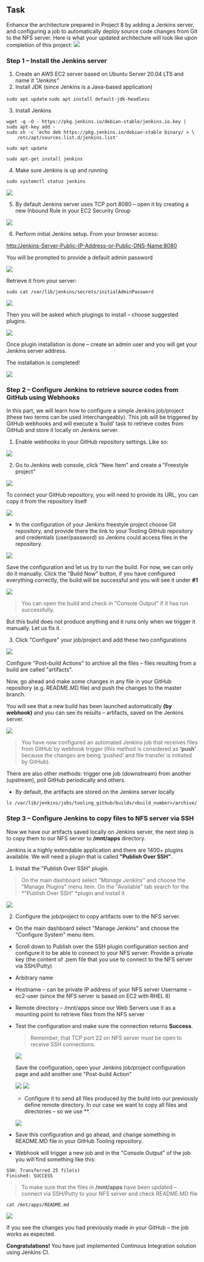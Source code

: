## Task     
Enhance the architecture prepared in Project 8 by adding a Jenkins server, and configuring a job to automatically deploy source code changes from Git to the NFS server.
Here is what your updated architecture will look like upon completion of this project:
![](assets/1.png)

### Step 1 – Install the Jenkins server
1. Create an AWS EC2 server based on Ubuntu Server 20.04 LTS and name it *"Jenkins"*
2. Install JDK (since Jenkins is a Java-based application)
   
`sudo apt update`
`sudo apt install default-jdk-headless`

3. Install Jenkins
```
wget -q -O - https://pkg.jenkins.io/debian-stable/jenkins.io.key | sudo apt-key add -
sudo sh -c 'echo deb https://pkg.jenkins.io/debian-stable binary/ > \
    /etc/apt/sources.list.d/jenkins.list'

sudo apt update

sudo apt-get install jenkins
```
4. Make sure Jenkins is up and running
  
`sudo systemctl status jenkins`

![](assets/2.png)

5. By default Jenkins server uses TCP port 8080 – open it by creating a new Inbound Rule in your EC2 Security Group

 ![](assets/3.png)

 6. Perform initial Jenkins setup.
From your browser access:

<http:/Jenkins-Server-Public-IP-Address-or-Public-DNS-Name:8080>

You will be prompted to provide a default admin password

![](assets/4.png) 

Retrieve it from your server:

`sudo cat /var/lib/jenkins/secrets/initialAdminPassword`

![](assets/Snipaste_2023-02-26_11-06-25.png)

Then you will be asked which plugings to install – choose suggested plugins.

![](assets/5.png) 

Once plugin installation is done – create an admin user and you will get your Jenkins server address.

The installation is completed!

![](assets/7.png) 

### Step 2 – Configure Jenkins to retrieve source codes from GitHub using Webhooks
In this part, we will learn how to configure a simple Jenkins job/project (these two terms can be used interchangeably). This job will be triggered by GitHub webhooks and will execute a ‘build’ task to retrieve codes from GitHub and store it locally on Jenkins server.
1. Enable webhooks in your GitHub repository settings. 
Like so:

![](assets/8.png) 

2. Go to Jenkins web console, click "New Item" and create a "Freestyle project"

![](assets/9.png) 

To connect your GitHub repository, you will need to provide its URL, you can copy it from the repository itself

![](assets/16.png) 

- In the configuration of your Jenkins freestyle project choose Git repository, and provide there the link to your Tooling GitHub repository and credentials (user/password) so Jenkins could access files in the repository.

![](assets/10.png) 

Save the configuration and let us try to run the build. For now, we can only do it manually.
Click the "Build Now" button, if you have configured everything correctly, the build will be successful and you will see it under **#1**

![](assets/11.png)

>You can open the build and check in "Console Output" if it has run successfully.

But this build does not produce anything and it runs only when we trigger it manually. Let us fix it.

3. Click "Configure" your job/project and add these two configurations

![](assets/17.png)

Configure "Post-build Actions" to archive all the files – files resulting from a build are called "artifacts".

Now, go ahead and make some changes in any file in your GitHub repository (e.g. README.MD file) and push the changes to the master branch.

You will see that a new build has been launched automatically **(by webhook)** and you can see its results – artifacts, saved on the Jenkins server.

![](assets/12.png)

>You have now configured an automated Jenkins job that receives files from GitHub by webhook trigger (this method is considered as **‘push’** because the changes are being ‘pushed’ and file transfer is initiated by GitHub). 

There are also other methods: trigger one job (downstream) from another (upstream), poll GitHub periodically and others.

- By default, the artifacts are stored on the Jenkins server locally
  
`ls /var/lib/jenkins/jobs/tooling_github/builds/<build_number>/archive/`

### Step 3 – Configure Jenkins to copy files to NFS server via SSH
Now we have our artifacts saved locally on Jenkins server, the next step is to copy them to our NFS server to **/mnt/apps** directory.

Jenkins is a highly extendable application and there are 1400+ plugins available. We will need a plugin that is called **"Publish Over SSH"**.

1. Install the "Publish Over SSH" plugin.
>On the main dashboard select *"Manage Jenkins"* and choose the "Manage Plugins" menu item.
On the "Available" tab search for the *"Publish Over SSH" *plugin and install it

![](assets/18.png)

2. Configure the job/project to copy artifacts over to the NFS server.
- On the main dashboard select "Manage Jenkins" and choose the "Configure System" menu item.
- Scroll down to Publish over the SSH plugin configuration section and configure it to be able to connect to your NFS server:
Provide a private key (the content of .pem file that you use to connect to the NFS server via SSH/Putty)
- Arbitrary name
- Hostname – can be private IP address of your NFS server
Username – ec2-user (since the NFS server is based on EC2 with RHEL 8)
- Remote directory – /mnt/apps since our Web Servers use it as a mounting point to retrieve files from the NFS server
- Test the configuration and make sure the connection returns **Success**. 
  >Remember, that TCP port 22 on NFS server must be open to receive SSH connections.
  
  ![](assets/13.png)

  Save the configuration, open your Jenkins job/project configuration page and add another one "Post-build Action"

  ![](assets/19.png)
  ![](assets/14.png)

  - Configure it to send all files produced by the build into our previously define remote directory. In our case we want to copy all files and directories – so we use **.
  
  ![](assets/20.png)

- Save this configuration and go ahead, and change something in README.MD file in your GitHub Tooling repository.
- Webhook will trigger a new job and in the "Console Output" of the job you will find something like this:
```
SSH: Transferred 25 file(s)
Finished: SUCCESS
```
>To make sure that the files in **/mnt/apps** have been updated – connect via SSH/Putty to your NFS server and check README.MD file

`cat /mnt/apps/README.md`

![](assets/15.png)

If you see the changes you had previously made in your GitHub – the job works as expected.

**Congratulations!**
You have just implemented Continous Integration solution using Jenkins CI. 


